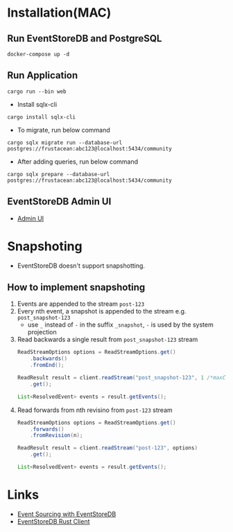 # Installation(MAC)
## Run EventStoreDB and PostgreSQL
```shell
docker-compose up -d 
```

## Run Application 
```shell
cargo run --bin web
```
- Install sqlx-cli 
```shell
cargo install sqlx-cli
```

- To migrate, run below command 
```
cargo sqlx migrate run --database-url postgres://frustacean:abc123@localhost:5434/community
```

- After adding queries, run below command 
```shell
cargo sqlx prepare --database-url postgres://frustacean:abc123@localhost:5434/community 
```

## EventStoreDB Admin UI 
- [Admin UI](http://localhost:2113)

# Snapshoting 
- EventStoreDB doesn't support snapshotting.

## How to implement snapshoting
1. Events are appended to the stream `post-123`
2. Every nth event, a snapshot is appended to the stream e.g. `post_snapshot-123`
   - use `_` instead of `-` in the suffix `_snapshot`, `-` is used by the system projection 
3. Read backwards a single result from `post_snapshot-123` stream 
    ```java 
    ReadStreamOptions options = ReadStreamOptions.get()
        .backwards()
        .fromEnd();

    ReadResult result = client.readStream("post_snapshot-123", 1 /*maxCount*/, options)
        .get();

    List<ResolvedEvent> events = result.getEvents();
    ```
4. Read forwards from nth revisino from `post-123` stream 
    ```java
    ReadStreamOptions options = ReadStreamOptions.get()
        .forwards()
        .fromRevision(n);

    ReadResult result = client.readStream("post-123", options)
        .get();

    List<ResolvedEvent> events = result.getEvents();
    ```

# Links 
- [Event Sourcing with EventStoreDB](https://github.com/eugene-khyst/eventstoredb-event-sourcing)
- [EventStoreDB Rust Client](https://github.com/EventStore/EventStoreDB-Client-Rust)